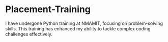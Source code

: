 # Placement-Training
I have undergone Python training at NMAMIT, focusing on problem-solving skills. This training has enhanced my ability to tackle complex coding challenges effectively.
